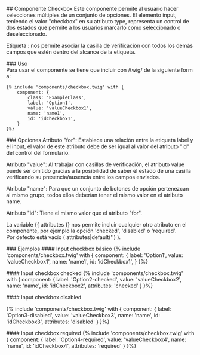 ## Componente Checkbox
Este componente permite al usuario hacer selecciones múltiples de un conjunto de opciones.
El elemento input, teniendo el valor "checkbox" en su atributo type, representa un control de dos estados que permite a los usuarios marcarlo como seleccionado o deseleccionado.

Etiqueta <label>:  nos permite asociar la casilla de verificación con todos los demás campos que estén dentro del alcance de la etiqueta.

### Uso
Para usar el componente se tiene que incluir con /twig/ de la siguiente forma:
```
{% include 'components/checkbox.twig' with {
    component: {
        class: 'ExampleClass',
        label: 'Option1',
        value: 'valueCheckbox1',
        name: 'name1',
        id: 'idCheckbox1',
    }
}%}

```

### Opciones
Atributo "for": Establece una relación entre la etiqueta label y el input, el valor de este atributo debe de ser igual al valor del atributo "id" del control del formulario.

Atributo "value": Al trabajar con casillas de verificación, el atributo value puede ser omitido gracias a la posibilidad de saber el estado de una casilla verificando su presencia/ausencia entre los campos enviados.

Atributo "name": Para que un conjunto de botones de opción pertenezcan al mismo grupo, todos ellos deberían tener el mismo valor en el atributo name.

Atributo "id": Tiene el mismo valor que el atributo "for".

La variable {{ attributes }} nos permite incluir cualquier otro atributo en el componente, por ejemplo la opción 'checked', 'disabled' o 'required'. Por defecto está vacío ( attributes|default('') ).

### Ejemplos
#### Input checkbox básico
{% include 'components/checkbox.twig' with {
    component: {
        label: 'Option1',
        value: 'valueCheckbox1',
        name: 'name1',
        id: 'idCheckbox1',
    }
}%}

#### Input checkbox checked
{% include 'components/checkbox.twig' with {
    component: {
        label: 'Option2-checked',
        value: 'valueCheckbox2',
        name: 'name',
        id: 'idCheckbox2',
        attributes: 'checked'
    }
}%}

#### Input checkbox disabled

{% include 'components/checkbox.twig' with {
    component: {
        label: 'Option3-disabled',
        value: 'valueCheckbox3',
        name: 'name',
        id: 'idCheckbox3',
        attributes: 'disabled'
    }
}%}

#### Input checkbox required
{% include 'components/checkbox.twig' with {
    component: {
        label: 'Option4-required',
        value: 'valueCheckbox4',
        name: 'name',
        id: 'idCheckbox4',
        attributes: 'required'
    }
}%}
